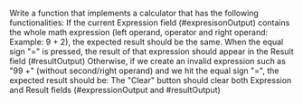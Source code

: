 Write a function that implements a calculator that has the following functionalities:
If the current Expression field (#expresisonOutput) contains the whole math expression (left operand, operator and right operand: Example: 9 + 2), the expected result should be the same.
When the equal sign "=" is pressed, the result of that expression should appear in the Result field (#resultOutput)
Otherwise, if we create an invalid expression such as "99 +" (without second/right operand) and we hit the equal sign "=", the expected result should be:
The "Clear" button should clear both Expression and Result fields (#expressionOutput and #resultOutput)


